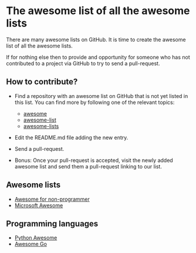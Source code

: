 # The awesome list of all the awesome lists

There are many awesome lists on GitHub. It is time to create the awesome list of all the awesome lists.

If for nothing else then to provide and opportunity for someone who has not contributed to a project via GitHub to try to send a pull-request.

## How to contribute?

* Find a repository with an awesome list on GitHub that is not yet listed in this list. You can find more by following one of the relevant topics:
    * [awesome](https://github.com/topics/awesome)
    * [awesome-list](https://github.com/topics/awesome-list)
    * [awesome-lists](https://github.com/topics/awesome-lists)
* Edit the README.md file adding the new entry.
* Send a pull-request.
  
* Bonus: Once your pull-request is accepted, visit the newly added awesome list and send them a pull-request linking to our list.

## Awesome lists

* [Awesome for non-programmer](https://github.com/szabgab/awesome-for-non-programmers)
* [Microsoft Awesome](https://github.com/Awesome-Windows/Awesome)

## Programming languages

* [Python Awesome](https://github.com/vinta/awesome-python)
* [Awesome Go](https://github.com/avelino/awesome-go)
